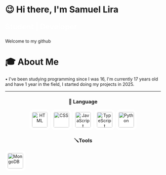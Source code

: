 <h1>😉 Hi there, I'm Samuel Lira</h1>

<p style="color:#ffffff; font-size:24px;"><strong>Student | Developer
</strong></p>
<p>
Welcome to my github
</p>

<h1>🎓 About Me</h1>
• I've been studying programming since I was 16, I'm currently 17 years old and have 1 year in the field, I started doing my projects in 2025.

---

<h3 align="center">🚀 Language</h3>

<p align="center">
  <img src="https://cdn.jsdelivr.net/gh/devicons/devicon/icons/html5/html5-original.svg" 
       alt="HTML" width="50" height="50" 
       style="background-color: white; padding: 8px; border-radius: 12px;"/>
  <img src="https://cdn.jsdelivr.net/gh/devicons/devicon/icons/css3/css3-original.svg" 
       alt="CSS" width="50" height="50" 
       style="background-color: white; padding: 8px; border-radius: 12px;"/>
  <img src="https://cdn.jsdelivr.net/gh/devicons/devicon/icons/javascript/javascript-original.svg" 
       alt="JavaScript" width="50" height="50" 
       style="background-color: white; padding: 8px; border-radius: 12px;"/>
 <img src="https://cdn.jsdelivr.net/gh/devicons/devicon@latest/icons/typescript/typescript-original.svg" 
       alt="TypeScript" width="50" height="50" 
       style="background-color: white; padding: 8px; border-radius: 12px;"/>
<img src="https://cdn.jsdelivr.net/gh/devicons/devicon@latest/icons/python/python-original.svg" 
       alt="Python" width="50" height="50" 
       style="background-color: white; padding: 8px; border-radius: 12px;"/>
</p>

<h3 align="center">🪛Tools</h3>

<p>
<img src="https://cdn.jsdelivr.net/gh/devicons/devicon@latest/icons/mongodb/mongodb-original.svg" 
       alt="MongoDB" width="50" height="50" 
       style="background-color: white; padding: 8px; border-radius: 12px;"/>
